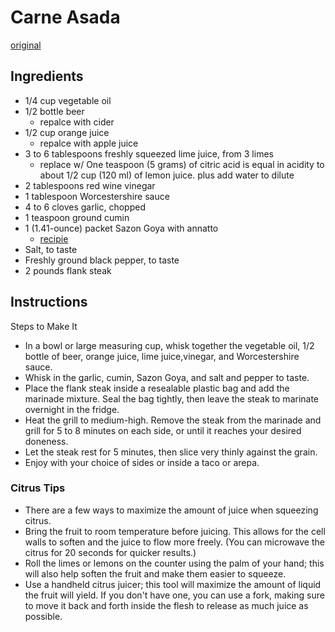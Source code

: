 # Carne Asada
[original](https://www.thespruceeats.com/carne-asada-colombian-grilled-flank-steak-3029435)


## Ingredients
- 1/4 cup vegetable oil
- 1/2 bottle beer
  - repalce with cider
- 1/2 cup orange juice
  - repalce with apple juice
- 3 to 6 tablespoons freshly squeezed lime juice, from 3 limes
  - replace w/ One teaspoon (5 grams) of citric acid is equal in acidity to about 1/2 cup (120 ml) of lemon juice. plus add water to dilute 
- 2 tablespoons red wine vinegar
- 1 tablespoon Worcestershire sauce
- 4 to 6 cloves garlic, chopped
- 1 teaspoon ground cumin
- 1 (1.41-ounce) packet Sazon Goya with annatto
  - [recipie](salts_n_rubbs.md)
- Salt, to taste
- Freshly ground black pepper, to taste
- 2 pounds flank steak

## Instructions
Steps to Make It
- In a bowl or large measuring cup, whisk together the vegetable oil, 1/2 bottle of beer, orange juice, lime juice,vinegar, and Worcestershire sauce.
- Whisk in the garlic, cumin, Sazon Goya, and salt and pepper to taste.
- Place the flank steak inside a resealable plastic bag and add the marinade mixture. Seal the bag tightly, then leave the steak to marinate overnight in the fridge.
- Heat the grill to medium-high. Remove the steak from the marinade and grill for 5 to 8 minutes on each side, or until it reaches your desired doneness.
- Let the steak rest for 5 minutes, then slice very thinly against the grain.
- Enjoy with your choice of sides or inside a taco or arepa.

### Citrus Tips
- There are a few ways to maximize the amount of juice when squeezing citrus.
- Bring the fruit to room temperature before juicing. This allows for the cell walls to soften and the juice to flow more freely. (You can microwave the citrus for 20 seconds for quicker results.)
- Roll the limes or lemons on the counter using the palm of your hand; this will also help soften the fruit and make them easier to squeeze.
- Use a handheld citrus juicer; this tool will maximize the amount of liquid the fruit will yield. If you don't have one, you can use a fork, making sure to move it back and forth inside the flesh to release as much juice as possible.